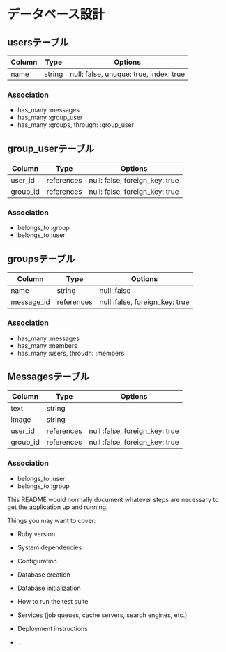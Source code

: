 # データベース設計

## usersテーブル
|Column|Type|Options|
|------|----|-------|
|name|string|null: false, unuque: true, index: true|

### Association
- has_many :messages
- has_many :group_user
- has_many :groups, through: :group_user

## group_userテーブル

|Column|Type|Options|
|------|----|-------|
|user_id|references|null: false, foreign_key: true|
|group_id|references|null: false, foreign_key: true|

### Association
- belongs_to :group
- belongs_to :user

## groupsテーブル

|Column|Type|Options|
|------|----|-------|
|name|string|null: false|
|message_id|references|null :false, foreign_key: true|

### Association
- has_many :messages
- has_many :members
- has_many :users, throudh: :members

## Messagesテーブル

|Column|Type|Options|
|------|----|-------|
|text|string||
|image|string||
|user_id|references|null :false, foreign_key: true|
|group_id|references|null :false, foreign_key: true|

### Association
- belongs_to :user
- belongs_to :group

This README would normally document whatever steps are necessary to get the
application up and running.

Things you may want to cover:

* Ruby version

* System dependencies

* Configuration

* Database creation

* Database initialization

* How to run the test suite

* Services (job queues, cache servers, search engines, etc.)

* Deployment instructions

* ...
